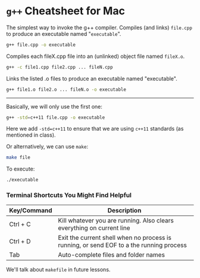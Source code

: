 # `g++` Cheatsheet for Mac

The simplest way to invoke the g++ compiler. Compiles (and links) `file.cpp` to produce an executable named "`executable`".
```sh
g++ file.cpp -o executable
```

Compiles each fileX.cpp file into an (unlinked) object file named `fileX.o`.
```sh
g++ -c file1.cpp file2.cpp ... fileN.cpp
```

Links the listed .o files to produce an executable named "executable".
```sh
g++ file1.o file2.o ... fileN.o -o executable
```

<hr>
Basically, we will only use the first one:

```sh
g++ -std=c++11 file.cpp -o executable
```

Here we add `-std=c++11` to ensure that we are using `c++11` standards (as mentioned in class).

Or alternatively, we can use `make`:
```sh
make file
```

To execute:
```sh
./executable
```

### Terminal Shortcuts You Might Find Helpful
| Key/Command | Description |
| ----------- | ----------- |
| Ctrl + C   | Kill whatever you are running.  Also clears everything on current line |
| Ctrl + D   | Exit the current shell when no process is running, or send EOF to a the running process |
| Tab  | Auto-complete files and folder names |

We'll talk about `makefile` in future lessons.
